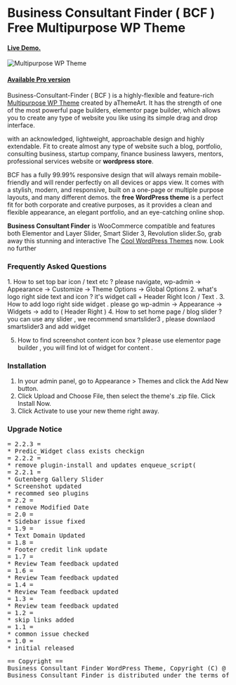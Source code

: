 Business Consultant Finder ( BCF ) Free Multipurpose WP Theme
========================================

<h4><a href="https://athemeart.com/demo/shopstore/" target="_blank" >Live Demo.</a></h4>

<img src="https://raw.githubusercontent.com/edatastyle/bcf-multipurpose-wp-theme/master/bcf.png" alt="Multipurpose WP Theme" />


<h4><a href="https://athemeart.com/downloads/business-consultant-finder/" target="_blank" >Available Pro version</a></h4>

Business-Consultant-Finder ( BCF ) is a highly-flexible and feature-rich <a href="https://athemeart.com/downloads/business-consultant-finder/" target="_blank" >Multipurpose WP Theme</a> created by aThemeArt. It has the strength of one of the most powerful page builders, elementor page builder, which allows you to create any type of website you like using its simple drag and drop interface. 

with an acknowledged, lightweight, approachable design and highly extendable. Fit to create almost any type of website such a blog, portfolio, consulting business, startup company, finance business lawyers, mentors, professional services website or <strong>wordpress store</strong>.

BCF has a fully 99.99% responsive design that will always remain mobile-friendly and will render perfectly on all devices or apps view. It comes with a stylish, modern, and responsive, built on a one-page or multiple purpose layouts, and many different demos. the <strong>free WordPress theme</strong> is a perfect fit for both corporate and creative purposes, as it provides a clean and flexible appearance, an elegant portfolio, and an eye-catching online shop.

<strong>Business Consultant Finder</strong> is WooCommerce compatible and features both Elementor and Layer Slider, Smart Slider 3, Revolution slider.So, grab away this stunning and interactive The <a href="https://athemeart.com/downloads/bcf-free-theme/">Cool WordPress Themes</a> now. Look no further


<h3>Frequently Asked Questions</h3>
1. How to set top bar icon / text etc ?
	please navigate, wp-admin -> Appearance -> Customize -> Theme Options ->   Global Options 
2. what's logo right side text and icon ?
	it's widget call  + Header Right Icon / Text .
3. How to add logo right side widget .
	please go wp-admin -> Appearance -> Widgets -> add to ( Header Right )
4. How to set home page / blog slider ?
   you can use any slider , we recommend smartslider3 , please downlaod smartslider3 and add widget 

5. How to find screenshot content icon box ?
   please use elementor page builder , you will find lot of widget for content . 
<h3>Installation</h3>   
   
1. In your admin panel, go to Appearance > Themes and click the Add New button.
2. Click Upload and Choose File, then select the theme's .zip file. Click Install Now.
3. Click Activate to use your new theme right away.   

<h3>Upgrade Notice</h3>
<pre>
= 2.2.3 =
* Predic_Widget class exists checkign
= 2.2.2 =
* remove plugin-install and updates enqueue_script(
= 2.2.1 =
* Gutenberg Gallery Slider
* Screenshot updated
* recommed seo plugins
= 2.2 =
* remove Modified Date
= 2.0 =
* Sidebar issue fixed
= 1.9 =
* Text Domain Updated
= 1.8 =
* Footer credit link update
= 1.7 =
* Review Team feedback updated
= 1.6 =
* Review Team feedback updated
= 1.4 =
* Review Team feedback updated
= 1.3 =
* Review team feedback updated
= 1.2 =
* skip links added
= 1.1 =
* common issue checked
= 1.0 =
* initial released
</pre>
<pre>
== Copyright ==
Business Consultant Finder WordPress Theme, Copyright (C) @ aThemeArt.com
Business Consultant Finder is distributed under the terms of the GNU GPL
</pre>
